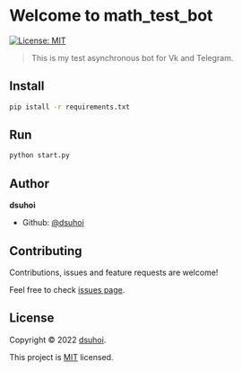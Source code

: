# Welcome to math_test_bot
[![License: MIT](https://img.shields.io/badge/License-MIT-yellow.svg)](https://github.com/dsuhoi/math_test_bot/blob/main/LICENSE)

> This is my test asynchronous bot for Vk and Telegram.

## Install
```sh
pip istall -r requirements.txt
```

## Run
```sh
python start.py
```

## Author

**dsuhoi**

* Github: [@dsuhoi](https://github.com/dsuhoi)

## Contributing

Contributions, issues and feature requests are welcome!

Feel free to check [issues page](https://github.com/dsuhoi/math_test_bot/issues).


## License

Copyright © 2022 [dsuhoi](https://github.com/dsuhoi).

This project is [MIT](https://github.com/dsuhoi/math_test_bot/blob/main/LICENSE) licensed.

